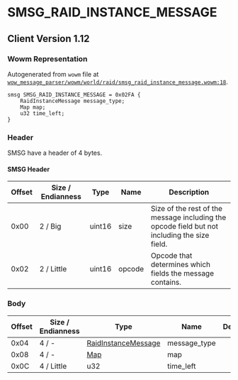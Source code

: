 # SMSG_RAID_INSTANCE_MESSAGE

## Client Version 1.12

### Wowm Representation

Autogenerated from `wowm` file at [`wow_message_parser/wowm/world/raid/smsg_raid_instance_message.wowm:18`](https://github.com/gtker/wow_messages/tree/main/wow_message_parser/wowm/world/raid/smsg_raid_instance_message.wowm#L18).
```rust,ignore
smsg SMSG_RAID_INSTANCE_MESSAGE = 0x02FA {
    RaidInstanceMessage message_type;
    Map map;
    u32 time_left;
}
```
### Header

SMSG have a header of 4 bytes.

#### SMSG Header

| Offset | Size / Endianness | Type   | Name   | Description |
| ------ | ----------------- | ------ | ------ | ----------- |
| 0x00   | 2 / Big           | uint16 | size   | Size of the rest of the message including the opcode field but not including the size field.|
| 0x02   | 2 / Little        | uint16 | opcode | Opcode that determines which fields the message contains.|

### Body

| Offset | Size / Endianness | Type | Name | Description | Comment |
| ------ | ----------------- | ---- | ---- | ----------- | ------- |
| 0x04 | 4 / - | [RaidInstanceMessage](raidinstancemessage.md) | message_type |  |  |
| 0x08 | 4 / - | [Map](map.md) | map |  |  |
| 0x0C | 4 / Little | u32 | time_left |  |  |

